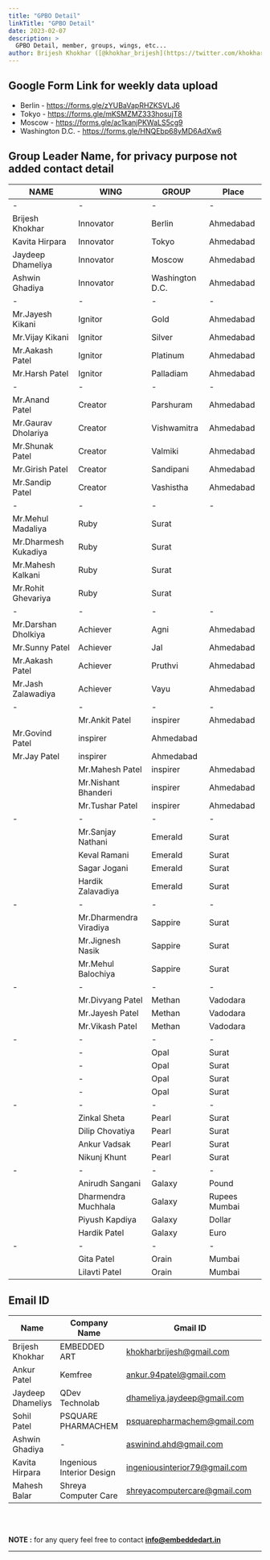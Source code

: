 ```yaml
---
title: "GPBO Detail"
linkTitle: "GPBO Detail"
date: 2023-02-07
description: >
  GPBO Detail, member, groups, wings, etc...
author: Brijesh Khokhar ([@khokhar_brijesh](https://twitter.com/khokhar_brijesh))
---
```



## Google Form Link for weekly data upload
* Berlin - https://forms.gle/zYUBaVapRHZKSVLJ6
* Tokyo - https://forms.gle/mKSMZMZ333hosujT8
* Moscow - https://forms.gle/ac1kanjPKWaLS5cg9
* Washington D.C. - https://forms.gle/HNQEbp68yMD6AdXw6
			
## Group Leader Name, for privacy purpose not added contact detail						
|NAME|	WING	|GROUP	|Place|
|---|---|---|---|
|-|-|-|-|
| Brijesh Khokhar | Innovator | Berlin | Ahmedabad |
| Kavita Hirpara | Innovator | Tokyo | Ahmedabad |
| Jaydeep Dhameliya | Innovator | Moscow | Ahmedabad |
| Ashwin Ghadiya | Innovator | Washington D.C. | Ahmedabad |
|-|-|-|-|
|Mr.Jayesh Kikani|	Ignitor|	Gold|	Ahmedabad|
|Mr.Vijay Kikani|	Ignitor	|Silver|	Ahmedabad|
|	Mr.Aakash Patel	|Ignitor	|Platinum	|Ahmedabad|
|Mr.Harsh Patel	|Ignitor|	Palladiam|	Ahmedabad|
|-|-|-|-|
|Mr.Anand Patel|	Creator|	Parshuram	|Ahmedabad|
|Mr.Gaurav Dholariya	|Creator|	Vishwamitra|	Ahmedabad|
|Mr.Shunak Patel|	Creator	|Valmiki	|Ahmedabad|
|Mr.Girish Patel	|Creator	|Sandipani	|Ahmedabad|
|Mr.Sandip Patel|	Creator	|Vashistha|	Ahmedabad|
|-|-|-|-|
|Mr.Mehul Madaliya|	Ruby	|	Surat|
|Mr.Dharmesh Kukadiya|	Ruby	|	Surat|
|	Mr.Mahesh Kalkani	|Ruby	|	Surat|
|Mr.Rohit Ghevariya|	Ruby	|	Surat|
|-|-|-|-|
|Mr.Darshan Dholkiya|	Achiever|	Agni	|Ahmedabad|
|Mr.Sunny Patel	|Achiever	|Jal|	Ahmedabad|
|Mr.Aakash Patel|	Achiever	|Pruthvi|	Ahmedabad|
|Mr.Jash Zalawadiya|	Achiever|	Vayu|	Ahmedabad|
|-|-|-|-|
	|Mr.Ankit Patel	|inspirer		|Ahmedabad|
|Mr.Govind Patel|	inspirer	|	Ahmedabad|
|Mr.Jay Patel|	inspirer|		Ahmedabad|
	|Mr.Mahesh Patel	|inspirer		|Ahmedabad|
	|Mr.Nishant Bhanderi|	inspirer|		Ahmedabad|
	|Mr.Tushar Patel|	inspirer		|Ahmedabad|
  |-|-|-|-|
	|Mr.Sanjay Nathani|	Emerald |		Surat|
	|Keval Ramani	|Emerald 	|	Surat|
	|Sagar Jogani	|Emerald 		|Surat|
	|Hardik Zalavadiya	|Emerald 		|Surat|
  |-|-|-|-|
	|Mr.Dharmendra Viradiya|	Sappire	|	Surat|
	|Mr.Jignesh Nasik	|Sappire	|	Surat|
	|Mr.Mehul Balochiya|	Sappire|		Surat|
  |-|-|-|-|
	|Mr.Divyang Patel	|Methan	|	Vadodara|
	|Mr.Jayesh Patel	|Methan		|Vadodara|
	|Mr.Vikash Patel|	Methan	|	Vadodara|
  |-|-|-|-|
	|	-|Opal	|	Surat|
	|	-|Opal	|	Surat|
	|	-|Opal	|	Surat|
	|	-|Opal	|	Surat|
  |-|-|-|-|
	|Zinkal Sheta|	Pearl|		Surat|
	|Dilip Chovatiya|	Pearl	|	Surat|
	|Ankur Vadsak|	Pearl|		Surat|
	|Nikunj Khunt	|Pearl	|	Surat|
  |-|-|-|-|
	|Anirudh Sangani|	Galaxy	|Pound|	Mumbai|
	|Dharmendra Muchhala	|Galaxy	|Rupees	Mumbai|
	|Piyush Kapdiya|	Galaxy|	Dollar	|Mumbai|
	|Hardik Patel	|Galaxy|	Euro|	Mumbai|
  |-|-|-|-|
	|Gita Patel	|Orain|		Mumbai|
	|Lilavti Patel|	Orain|		Mumbai|


## Email ID


| Name | Company Name | Gmail ID | Other Email Id |
| --- | --------| -----|----------------|
| Brijesh Khokhar | EMBEDDED ART | khokharbrijesh@gmail.com | brijesh@embeddedart.in |
| Ankur Patel | Kemfree | ankur.94patel@gmail.com  |
| Jaydeep Dhameliys | QDev Technolab  | dhameliya.jaydeep@gmail.com |  
| Sohil Patel | PSQUARE PHARMACHEM | psquarepharmachem@gmail.com |
| Ashwin Ghadiya | - | aswinind.ahd@gmail.com | 
| Kavita Hirpara | Ingenious Interior Design | ingeniousinterior79@gmail.com |
| Mahesh Balar | Shreya Computer Care | shreyacomputercare@gmail.com |
 

<br>
<br>

**NOTE :** for any query feel free to contact **info@embeddedart.in**

---